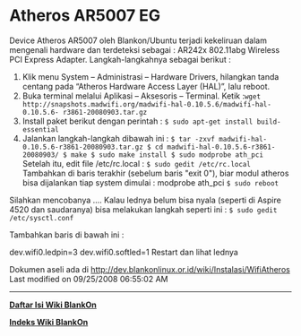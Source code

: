 # Atheros AR5007 EG
Device Atheros AR5007 oleh Blankon/Ubuntu terjadi kekeliruan dalam mengenali hardware dan terdeteksi sebagai : AR242x 802.11abg Wireless PCI Express 
Adapter. Langkah-langkahnya sebagai berikut :
   1. Klik menu System – Administrasi – Hardware Drivers, hilangkan tanda
      centang pada “Atheros Hardware Access Layer (HAL)”, lalu reboot.
   2. Buka terminal melalui Aplikasi – Aksesoris – Terminal. Ketik :`wget ​http://snapshots.madwifi.org/madwifi-hal-0.10.5.6/madwifi-hal-0.10.5.6- r3861-20080903.tar.gz`
   3. Install paket berikut dengan perintah :
      `$ sudo apt-get install build-essential`
   4. Jalankan langkah-langkah dibawah ini :
	```
      $ tar -zxvf madwifi-hal-0.10.5.6-r3861-20080903.tar.gz
      $ cd madwifi-hal-0.10.5.6-r3861-20080903/
      $ make
      $ sudo make install
      $ sudo modprobe ath_pci
	```
Setelah itu, edit file /etc/rc.local :
`$ sudo gedit /etc/rc.local`
Tambahkan di baris terakhir (sebelum baris "exit 0"), biar modul atheros bisa
dijalankan tiap system dimulai : modprobe ath_pci
`$ sudo reboot`

Silahkan mencobanya ....
Kalau lednya belum bisa nyala (seperti di Aspire 4520 dan saudaranya) bisa
melakukan langkah seperti ini :
`$ sudo gedit /etc/sysctl.conf`

Tambahkan baris di bawah ini :

>
dev.wifi0.ledpin=3
dev.wifi0.softled=1
Restart dan lihat lednya

Dokumen aseli ada di ​http://dev.blankonlinux.or.id/wiki/Instalasi/WifiAtheros
Last modified on 09/25/2008 06:55:02 AM

---
[**Daftar Isi Wiki BlankOn**](/DaftarIsi/README.md)
 
[**Indeks Wiki BlankOn**](/Indeks.md)



